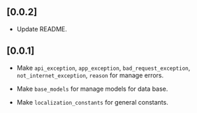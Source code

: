 ## [0.0.2]

* Update README.

## [0.0.1]

* Make `api_exception`, `app_exception`, `bad_request_exception`, `not_internet_exception`, `reason` for manage errors.

* Make `base_models` for manage models for data base.

* Make `localization_constants` for general constants.
